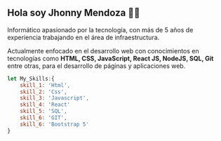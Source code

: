 
## Hola soy Jhonny Mendoza :technologist: 


Informático apasionado por la tecnología, con más de 5 años de experiencia trabajando en el área de infraestructura. 

Actualmente enfocado en el desarrollo web con conocimientos en tecnologías como **HTML, CSS, JavaScript, React JS, NodeJS, SQL, Git** entre otras, para el desarrollo de páginas y aplicaciones web.



```javascript
let My_Skills:{
    skill_1: 'Html',
    skill_2: 'Css',
    skill_3: 'Javascript',
    skill_4: 'React'
    skill_5: 'SQL',
    skill_6: 'GIT',
    skill_6: 'Bootstrap 5'
}
 ```
<!--
**jhomen11/jhomen11** is a ✨ _special_ ✨ repository because its `README.md` (this file) appears on your GitHub profile.

Here are some ideas to get you started:

- 🔭 I’m currently working on ...
- 🌱 I’m currently learning ...
- 👯 I’m looking to collaborate on ...
- 🤔 I’m looking for help with ...
- 💬 Ask me about ...
- 📫 How to reach me: ...
- 😄 Pronouns: ...
- ⚡ Fun fact: ...
-->
